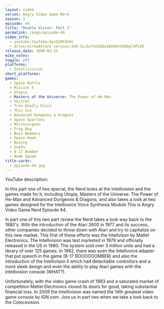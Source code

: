 ```yaml
---
layout: video
series: Angry Video Game Nerd
season: 3
episode: 44
title: "Double Vision: Part 1"
permalink: /avgn/episode-44
video_info:
  - youtube;YouTube;4yn52NTdV0c
  - drive;ScrewAttack version;1h8-5LibzYoUSb6eIWsR4ntD4Ogl4PiVD
release_date: 2008-03-25
mike_notes:
toggle: off
platforms:
  - Intellivision
short_platforms:
games:
  - Space Battle
  - Mission X
  - Utopia
  - Masters of the Universe: The Power of He-Man
  - Vectron
  - Tron Deadly Discs
  - Thin Ice
  - Advanced Dungeons & Dragons
  - Space Spartans
  - Microsurgeon
  - Frog Bog
  - Buzz Bombers
  - Space Hawk
  - Boxing
  - Snafu
  - B-17 Bomber
  - Bomb Squad
title-cards:
  - episode-44.jpg
---
```


<p class="yt-description">YouTube description:</p>

In this part one of two special, the Nerd looks at the Intellivision and the games made for it, including Utopia, Masters of the Universe: The Power of He-Man and Advanced Dungeons & Dragons, and also takes a look at two games designed for the Intellivoice Voice Synthesis Module.This is Angry Video Game Nerd Episode 44.

In part one of this two part review the Nerd takes a look way back to the 1980's. With the introduction of the Atari 2600 in 1977 and its success, other companies decided to throw down with Atari and try to capitalize on this new market. This first of these efforts was the Intellvison by Mattel Electronics. The Intellivision was test marketed in 1979 and officially released in the US in 1980. The system sold over 3 million units and had a library of over 125 games.  In 1982, there was even the Intellivoice adapter that put speech in the game (B-17 BOOOOOOMBER) and also the introduction of the Intellivison II which had detachable controllors and a more sleek design and even the ability to play Atari games with the Intellivision console (WHAT?).

Unfortunately, with the video game crash of 1983 and a saturated market of competition Mattel Electronics closed its doors for good, taking substantial financial loss. In 2009 the Intellivision was named the 14th greatest video game console by IGN.com. Join us in part two when we take a look back to the Colecovision.